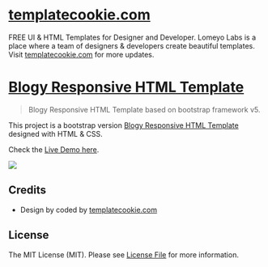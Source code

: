 # [templatecookie.com](https://templatecookie.com)
FREE UI & HTML Templates for Designer and Developer. Lomeyo Labs is a place where a team of designers & developers create beautiful templates. Visit [templatecookie.com](https://templatecookie.com) for more updates.

# [Blogy Responsive HTML Template]([https://templatecookie.com](https://blogy-modern-blog.netlify.app/))

> Blogy Responsive HTML Template based on bootstrap framework v5.

This project is a bootstrap version [Blogy Responsive HTML Template](https://blogy-modern-blog.netlify.app/) designed with HTML & CSS.

Check the [Live Demo here](https://blogy-modern-blog.netlify.app/).

![](dist/images/screenshot.jpeg)

## Credits
- Design by coded by [templatecookie.com](https://templatecookie.com)

## License
The MIT License (MIT). Please see [License File](LICENSE.md) for more information.

